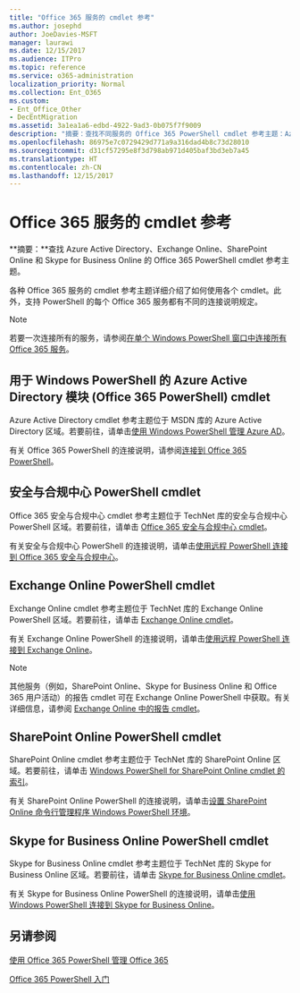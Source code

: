 ```yaml
---
title: "Office 365 服务的 cmdlet 参考"
ms.author: josephd
author: JoeDavies-MSFT
manager: laurawi
ms.date: 12/15/2017
ms.audience: ITPro
ms.topic: reference
ms.service: o365-administration
localization_priority: Normal
ms.collection: Ent_O365
ms.custom:
- Ent_Office_Other
- DecEntMigration
ms.assetid: 3a1ea1a6-edbd-4922-9ad3-0b075f7f9009
description: "摘要：查找不同服务的 Office 365 PowerShell cmdlet 参考主题：Azure Active Directory、Exchange Online、SharePoint Online 和 Skype for Business Online。"
ms.openlocfilehash: 86975e7c0729429d771a9a316dad4b8c73d28010
ms.sourcegitcommit: d31cf57295e8f3d798ab971d405baf3bd3eb7a45
ms.translationtype: HT
ms.contentlocale: zh-CN
ms.lasthandoff: 12/15/2017
---
```

# <a name="cmdlet-references-for-office-365-services"></a>Office 365 服务的 cmdlet 参考

 **摘要：**查找 Azure Active Directory、Exchange Online、SharePoint Online 和 Skype for Business Online 的 Office 365 PowerShell cmdlet 参考主题。
  
各种 Office 365 服务的 cmdlet 参考主题详细介绍了如何使用各个 cmdlet。此外，支持 PowerShell 的每个 Office 365 服务都有不同的连接说明规定。
  
> [!NOTE]
> 若要一次连接所有的服务，请参阅[在单个 Windows PowerShell 窗口中连接所有 Office 365 服务](connect-to-all-office-365-services-in-a-single-windows-powershell-window.md)。 
  
## <a name="azure-active-directory-module-for-windows-powershell-office-365-powershell-cmdlets"></a>用于 Windows PowerShell 的 Azure Active Directory 模块 (Office 365 PowerShell) cmdlet

Azure Active Directory cmdlet 参考主题位于 MSDN 库的 Azure Active Directory 区域。若要前往，请单击[使用 Windows PowerShell 管理 Azure AD](https://go.microsoft.com/fwlink/p/?LinkId=691475)。
  
有关 Office 365 PowerShell 的连接说明，请参阅[连接到 Office 365 PowerShell](connect-to-office-365-powershell.md)。
  
## <a name="security-amp-compliance-center-powershell-cmdlets"></a>安全与合规中心 PowerShell cmdlet

Office 365 安全与合规中心 cmdlet 参考主题位于 TechNet 库的安全与合规中心 PowerShell 区域。若要前往，请单击 [Office 365 安全与合规中心 cmdlet](https://go.microsoft.com/fwlink/p/?LinkId=627085)。
  
有关安全与合规中心 PowerShell 的连接说明，请单击[使用远程 PowerShell 连接到 Office 365 安全与合规中心](https://go.microsoft.com/fwlink/p/?LinkId=627084)。
  
## <a name="exchange-online-powershell-cmdlets"></a>Exchange Online PowerShell cmdlet

Exchange Online cmdlet 参考主题位于 TechNet 库的 Exchange Online PowerShell 区域。若要前往，请单击 [Exchange Online cmdlet](https://go.microsoft.com/fwlink/p/?LinkID=328213)。
  
有关 Exchange Online PowerShell 的连接说明，请单击[使用远程 PowerShell 连接到 Exchange Online](https://go.microsoft.com/fwlink/p/?LinkId=396554)。
  
> [!NOTE]
> 其他服务（例如，SharePoint Online、Skype for Business Online 和 Office 365 用户活动）的报告 cmdlet 可在 Exchange Online PowerShell 中获取。有关详细信息，请参阅 [Exchange Online 中的报告 cmdlet](https://go.microsoft.com/fwlink/p/?LinkId=691595)。 
  
## <a name="sharepoint-online-powershell-cmdlets"></a>SharePoint Online PowerShell cmdlet

SharePoint Online cmdlet 参考主题位于 TechNet 库的 SharePoint Online 区域。若要前往，请单击 [Windows PowerShell for SharePoint Online cmdlet 的索引](https://go.microsoft.com/fwlink/p/?LinkId=691476)。
  
有关 SharePoint Online PowerShell 的连接说明，请单击[设置 SharePoint Online 命令行管理程序 Windows PowerShell 环境](https://go.microsoft.com/fwlink/p/?LinkId=691603)。
  
## <a name="skype-for-business-online-powershell-cmdlets"></a>Skype for Business Online PowerShell cmdlet

Skype for Business Online cmdlet 参考主题位于 TechNet 库的 Skype for Business Online 区域。若要前往，请单击 [Skype for Business Online cmdlet](https://go.microsoft.com/fwlink/p/?LinkId=691474)。
  
有关 Skype for Business Online PowerShell 的连接说明，请单击[使用 Windows PowerShell 连接到 Skype for Business Online](https://go.microsoft.com/fwlink/p/?LinkId=691607)。
  
## <a name="see-also"></a>另请参阅

#### 

[使用 Office 365 PowerShell 管理 Office 365](manage-office-365-with-office-365-powershell.md)
  
[Office 365 PowerShell 入门](getting-started-with-office-365-powershell.md)

